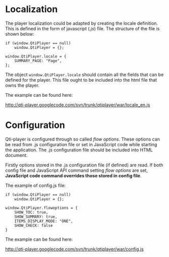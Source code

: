 # Localization #

The player localization could be adapted by creating the locale definition. This is defined in the form of javascript (_.js_) file. The structure of the file is shown below:

```
if (window.QtiPlayer == null)
	window.QtiPlayer = {};

window.QtiPlayer.locale = {
	SUMMARY_PAGE: "Page", 
};
```

The object `window.QtiPlayer.locale` should contain all the fields that can be defined for the player. This file ought to be included into the html file that owns the player.

The example can be found here:

http://qti-player.googlecode.com/svn/trunk/qtiplayer/war/locale_en.js


# Configuration #

Qti-player is configured through so called _flow options_. These options can be read from .js configuration file or set in JavaScript code while starting the application. The .js configuration file should be included into HTML document.

Firstly options stored in the .js configuration file (if defined) are read. If both config file and JavaScript API command setting _flow options_ are set, **JavaScript code command overrides those stored in config file**.

The example of config.js file:

```
if (window.QtiPlayer == null)
	window.QtiPlayer = {};
	
window.QtiPlayer.flowoptions = {
	SHOW_TOC: true,
	SHOW_SUMMARY: true,
	ITEMS_DISPLAY_MODE: "ONE",
	SHOW_CHECK: false
}
```

The example can be found here:

http://qti-player.googlecode.com/svn/trunk/qtiplayer/war/config.js